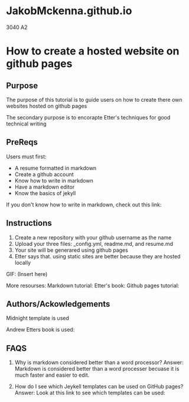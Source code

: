 # JakobMckenna.github.io
3040 A2

# How to create a hosted website on github pages

## Purpose
The purpose of this tutorial is to guide users on how to create there own websites hosted on github pages

The secondary purpose is to encorapte Etter's techniques for good technical writing

## PreReqs
Users must first:
* A resume formatted in markdown
* Create a github account
* Know how to write in markdown
* Have a markdown editor
* Know the basics of jekyll

If you don't know how to write in markdown, check out this link: 

## Instructions
1. Create a new repository with your github username as the name
2. Upload your three files: _config.yml, readme.md, and resume.md
3. Your site will be generared using github pages
4. Etter says that. using static sites are better because they are hosted locally

GIF: (Insert here)

More resourses:
Markdown tutorial:
Etter's book:
Github pages tutorial:

## Authors/Ackowledgements
Midnight template is used

Andrew Etters book is used: 

## FAQS

1. Why is markdown considered better than a word processor? 
Answer: Markdown is considered better than a word processer becuase it is much faster and easier to edit. 

2. How do I see which Jeykell templates can be used on GitHub pages?
Answer: Look at this link to see which templates can be used: 


